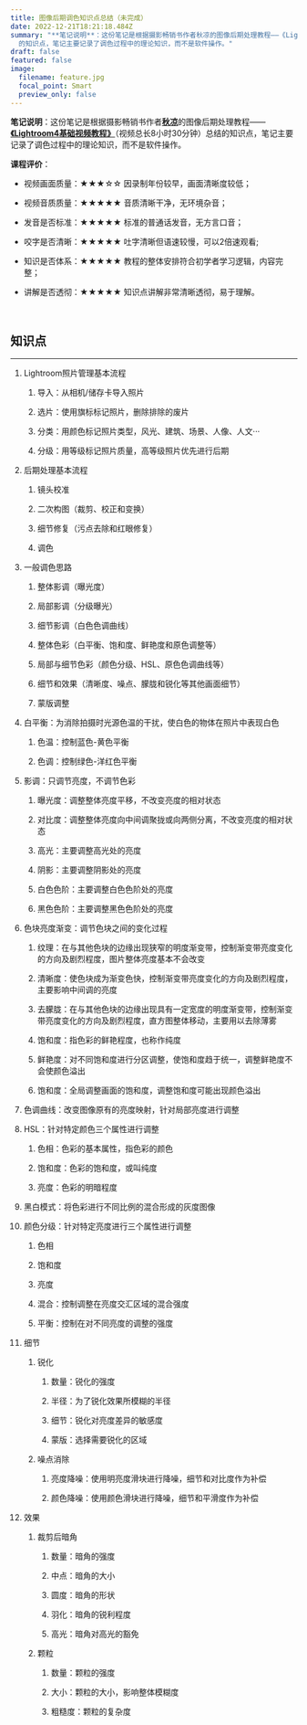 ```yaml
---
title: 图像后期调色知识点总结（未完成）
date: 2022-12-21T18:21:18.484Z
summary: "**笔记说明**：这份笔记是根据摄影畅销书作者秋凉的图像后期处理教程——《Lightroom4基础视频教程》（视频总长8小时30分钟）总结\
  的知识点，笔记主要记录了调色过程中的理论知识，而不是软件操作。"
draft: false
featured: false
image:
  filename: feature.jpg
  focal_point: Smart
  preview_only: false
---
```

**笔记说明**：这份笔记是根据摄影畅销书作者[**秋凉**](https://qiuliang.com/)的图像后期处理教程——[**《Lightroom4基础视频教程》**](https://qiuliang.com/lightroom4/index.html)（视频总长8小时30分钟）总结的知识点，笔记主要记录了调色过程中的理论知识，而不是软件操作。

**课程评价**：

- 视频画面质量：★★★☆☆ 因录制年份较早，画面清晰度较低；

- 视频音质质量：★★★★★ 音质清晰干净，无环境杂音；

- 发音是否标准：★★★★★ 标准的普通话发音，无方言口音；

- 咬字是否清晰：★★★★★ 吐字清晰但语速较慢，可以2倍速观看;

- 知识是否体系：★★★★★ 教程的整体安排符合初学者学习逻辑，内容完整；

- 讲解是否透彻：★★★★★ 知识点讲解非常清晰透彻，易于理解。

&nbsp;

## 知识点

---

1. Lightroom照片管理基本流程
   
   1) 导入：从相机/储存卡导入照片
   
   2) 选片：使用旗标标记照片，删除排除的废片
   
   3) 分类：用颜色标记照片类型，风光、建筑、场景、人像、人文···
   
   4) 分级：用等级标记照片质量，高等级照片优先进行后期

2. 后期处理基本流程
   
   1. 镜头校准
   
   2. 二次构图（裁剪、校正和变换）
   
   3. 细节修复（污点去除和红眼修复）
   
   4. 调色

3. 一般调色思路
   
   1. 整体影调（曝光度）
   
   2. 局部影调（分级曝光）
   
   3. 细节影调（白色色调曲线）
   
   4. 整体色彩（白平衡、饱和度、鲜艳度和原色调整等）
   
   5. 局部与细节色彩（颜色分级、HSL、原色色调曲线等）
   
   6. 细节和效果（清晰度、噪点、朦胧和锐化等其他画面细节）
   
   7. 蒙版调整

4. 白平衡：为消除拍摄时光源色温的干扰，使白色的物体在照片中表现白色
   
   1. 色温：控制蓝色-黄色平衡
   
   2. 色调：控制绿色-洋红色平衡

5. 影调：只调节亮度，不调节色彩
   
   1. 曝光度：调整整体亮度平移，不改变亮度的相对状态
   
   2. 对比度：调整整体亮度向中间调聚拢或向两侧分离，不改变亮度的相对状态
   
   3. 高光：主要调整高光处的亮度
   
   4. 阴影：主要调整阴影处的亮度
   
   5. 白色色阶：主要调整白色色阶处的亮度
   
   6. 黑色色阶：主要调整黑色色阶处的亮度

6. 色块亮度渐变：调节色块之间的变化过程
   
   1. 纹理：在与其他色块的边缘出现狭窄的明度渐变带，控制渐变带亮度变化的方向及剧烈程度，图片整体亮度基本不会改变
   
   2. 清晰度：使色块成为渐变色快，控制渐变带亮度变化的方向及剧烈程度，主要影响中间调的亮度
   
   3. 去朦胧：在与其他色块的边缘出现具有一定宽度的明度渐变带，控制渐变带亮度变化的方向及剧烈程度，直方图整体移动，主要用以去除薄雾
   
   4. 饱和度：指色彩的鲜艳程度，也称作纯度
   
   5. 鲜艳度：对不同饱和度进行分区调整，使饱和度趋于统一，调整鲜艳度不会使颜色溢出
   
   6. 饱和度：全局调整画面的饱和度，调整饱和度可能出现颜色溢出

7. 色调曲线：改变图像原有的亮度映射，针对局部亮度进行调整

8. HSL：针对特定颜色三个属性进行调整
   
   1. 色相：色彩的基本属性，指色彩的颜色
   
   2. 饱和度：色彩的饱和度，或叫纯度
   
   3. 亮度：色彩的明暗程度

9. 黑白模式：将色彩进行不同比例的混合形成的灰度图像

10. 颜色分级：针对特定亮度进行三个属性进行调整
    
    1. 色相
    
    2. 饱和度
    
    3. 亮度
    
    4. 混合：控制调整在亮度交汇区域的混合强度
    
    5. 平衡：控制在对不同亮度的调整的强度

11. 细节
    
    1. 锐化
       
       1. 数量：锐化的强度
       
       2. 半径：为了锐化效果所模糊的半径
       
       3. 细节：锐化对亮度差异的敏感度
       
       4. 蒙版：选择需要锐化的区域
    
    2. 噪点消除
       
       1. 亮度降噪：使用明亮度滑块进行降噪，细节和对比度作为补偿
       
       2. 颜色降噪：使用颜色滑块进行降噪，细节和平滑度作为补偿

12. 效果
    
    1. 裁剪后暗角
       
       1. 数量：暗角的强度
       
       2. 中点：暗角的大小
       
       3. 圆度：暗角的形状
       
       4. 羽化：暗角的锐利程度
       
       5. 高光：暗角对高光的豁免
    
    2. 颗粒
       
       1. 数量：颗粒的强度
       
       2. 大小：颗粒的大小，影响整体模糊度
       
       3. 粗糙度：颗粒的复杂度
